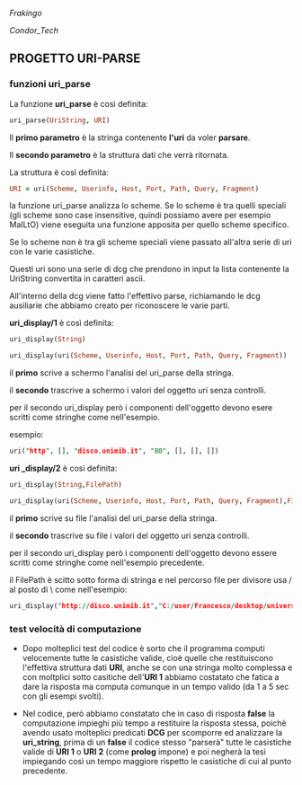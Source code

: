 *Frakingo*

*Condor_Tech*

## PROGETTO URI-PARSE

### funzioni uri_parse

La funzione **uri_parse** è così definita:

```prolog
uri_parse(UriString, URI)
```

Il **primo parametro** è la stringa contenente **l'uri** da voler **parsare**.

Il **secondo parametro** è la struttura dati che verrà ritornata.

La struttura è così definita:

```prolog
URI = uri(Scheme, Userinfo, Host, Port, Path, Query, Fragment)
```

la funzione uri_parse analizza lo scheme. Se lo scheme è tra quelli speciali (gli scheme sono case insensitive, quindi possiamo avere per esempio MaILtO) viene eseguita una funzione apposita per quello scheme specifico. 

Se lo scheme non è tra gli scheme speciali viene passato all'altra serie di uri con le varie casistiche. 

Questi uri sono una serie di dcg che prendono in input la lista contenente la UriString convertita in caratteri ascii.

All'interno della dcg viene fatto l'effettivo parse, richiamando le dcg ausiliarie che abbiamo creato per riconoscere le varie parti.

**uri_display/1** è così definita:

```prolog
uri_display(String)

uri_display(uri(Scheme, Userinfo, Host, Port, Path, Query, Fragment))
```

il **primo** scrive a schermo l'analisi del uri_parse della stringa.

il **secondo** trascrive a schermo i valori del oggetto uri senza controlli.

per il secondo uri_display però i componenti dell'oggetto devono esere scritti come stringhe come nell'esempio.

esempio:    

```prolog
uri("http", [], "disco.unimib.it", "80", [], [], [])
```

**uri _display/2** è così definita:

```prolog
uri_display(String,FilePath)

uri_display(uri(Scheme, Userinfo, Host, Port, Path, Query, Fragment),FilePath)
```

il **primo** scrive su file l'analisi del uri_parse della stringa.

il **secondo** trascrive su file i valori del oggetto uri senza controlli.

per il secondo uri_display però i componenti dell'oggetto devono essere scritti come stringhe come nell'esempio precedente.

il FilePath è scitto sotto forma di stringa e nel percorso file per divisore usa / al posto di \ come nell'esempio:

```prolog
uri_display("http://disco.unimib.it","C:/user/Francesco/desktop/università/parsed.txt")
```

### **test velocità di computazione**

- Dopo molteplici test del codice è sorto che il programma computi velocemente tutte le casistiche valide, cioè quelle che restituiscono l'effettiva struttura dati **URI**,  anche se con una stringa molto complessa e con moltplici sotto casitiche dell'**URI 1** abbiamo costatato che fatica a dare la risposta ma computa comunque in un tempo valido (da 1 a 5 sec con gli esempi svolti).

- Nel codice, però abbiamo constatato che in caso di risposta **false** la computazione impieghi più tempo a restituire la risposta stessa, poichè avendo usato molteplici predicati **DCG** per scomporre ed analizzare la **uri_string**, prima di un **false** il codice stesso "parserà" tutte le casistiche valide di **URI 1** o **URI 2** (come **prolog** impone) e poi negherà la tesi impiegando così un tempo maggiore rispetto le casistiche di cui al punto precedente.

